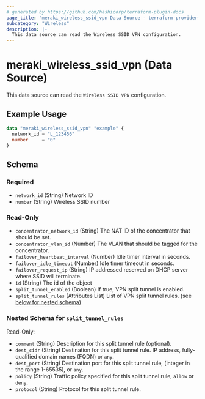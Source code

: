 ```yaml
---
# generated by https://github.com/hashicorp/terraform-plugin-docs
page_title: "meraki_wireless_ssid_vpn Data Source - terraform-provider-meraki"
subcategory: "Wireless"
description: |-
  This data source can read the Wireless SSID VPN configuration.
---
```


# meraki_wireless_ssid_vpn (Data Source)

This data source can read the `Wireless SSID VPN` configuration.

## Example Usage

```terraform
data "meraki_wireless_ssid_vpn" "example" {
  network_id = "L_123456"
  number     = "0"
}
```

<!-- schema generated by tfplugindocs -->
## Schema

### Required

- `network_id` (String) Network ID
- `number` (String) Wireless SSID number

### Read-Only

- `concentrator_network_id` (String) The NAT ID of the concentrator that should be set.
- `concentrator_vlan_id` (Number) The VLAN that should be tagged for the concentrator.
- `failover_heartbeat_interval` (Number) Idle timer interval in seconds.
- `failover_idle_timeout` (Number) Idle timer timeout in seconds.
- `failover_request_ip` (String) IP addressed reserved on DHCP server where SSID will terminate.
- `id` (String) The id of the object
- `split_tunnel_enabled` (Boolean) If true, VPN split tunnel is enabled.
- `split_tunnel_rules` (Attributes List) List of VPN split tunnel rules. (see [below for nested schema](#nestedatt--split_tunnel_rules))

<a id="nestedatt--split_tunnel_rules"></a>
### Nested Schema for `split_tunnel_rules`

Read-Only:

- `comment` (String) Description for this split tunnel rule (optional).
- `dest_cidr` (String) Destination for this split tunnel rule. IP address, fully-qualified domain names (FQDN) or `any`.
- `dest_port` (String) Destination port for this split tunnel rule, (integer in the range 1-65535), or `any`.
- `policy` (String) Traffic policy specified for this split tunnel rule, `allow` or `deny`.
- `protocol` (String) Protocol for this split tunnel rule.
